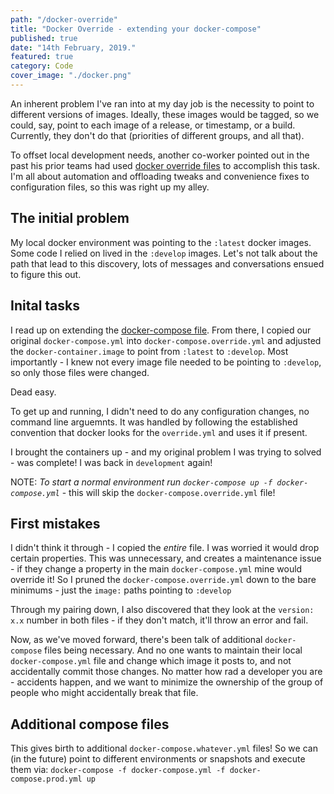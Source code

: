 ```yaml
---
path: "/docker-override"
title: "Docker Override - extending your docker-compose"
published: true
date: "14th February, 2019."
featured: true
category: Code
cover_image: "./docker.png"
---
```


An inherent problem I've ran into at my day job is the necessity to point to different versions of images. Ideally, these images would be tagged, so we could, say, point to each image of a release, or timestamp, or a build. Currently, they don't do that (priorities of different groups, and all that).

To offset local development needs, another co-worker pointed out in the past his prior teams had used [docker override files](https://docs.docker.com/compose/extends/) to accomplish this task. I'm all about automation and offloading tweaks and convenience fixes to configuration files, so this was right up my alley.

## The initial problem

My local docker environment was pointing to the `:latest` docker images. Some code I relied on lived in the `:develop` images. Let's not talk about the path that lead to this discovery, lots of messages and conversations ensued to figure this out.

## Inital tasks

I read up on extending the [docker-compose file](https://docs.docker.com/compose/extends/). From there, I copied our original `docker-compose.yml` into `docker-compose.override.yml` and adjusted the `docker-container.image` to point from `:latest` to `:develop`. Most importantly - I knew not every image file needed to be pointing to `:develop`, so only those files were changed.

Dead easy.

To get up and running, I didn't need to do any configuration changes, no command line arguemnts. It was handled by following the established convention that docker looks for the `override.yml` and uses it if present.

I brought the containers up - and my original problem I was trying to solved - was complete! I was back in `development` again!

NOTE: _To start a normal environment run `docker-compose up -f docker-compose.yml`_ - this will skip the `docker-compose.override.yml` file!

## First mistakes

I didn't think it through - I copied the _entire_ file. I was worried it would drop certain properties. This was unnecessary, and creates a maintenance issue - if they change a property in the main `docker-compose.yml` mine would override it! So I pruned the `docker-compose.override.yml` down to the bare minimums - just the `image:` paths pointing to `:develop`

Through my pairing down, I also discovered that they look at the `version: x.x` number in both files - if they don't match, it'll throw an error and fail.

Now, as we've moved forward, there's been talk of additional `docker-compose` files being necessary. And no one wants to maintain their local `docker-compose.yml` file and change which image it posts to, and not accidentally commit those changes. No matter how rad a developer you are - accidents happen, and we want to minimize the ownership of the group of people who might accidentally break that file.

## Additional compose files

This gives birth to additional `docker-compose.whatever.yml` files! So we can (in the future) point to different environments or snapshots and execute them via: `docker-compose -f docker-compose.yml -f docker-compose.prod.yml up`
